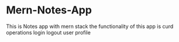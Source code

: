 # Mern-Notes-App
This is Notes app with mern stack the functionality of this app is curd operations login logout user profile 
